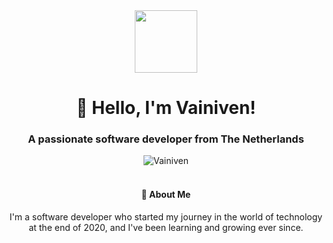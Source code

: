 <div align="center">
    <img src="https://media.giphy.com/media/M9gbBd9nbDrOTu1Mqx/giphy.gif" width="100"/>
    <h1>👋 Hello, I'm Vainiven! </h1>
    <h3>A passionate software developer from The Netherlands</h3>
</div>

<div align="center">
    <img src="https://komarev.com/ghpvc/?username=Vainiven" alt="Vainiven" />
</div>

<br/>

<div align="center">
    <h4>🚀 About Me </h4>
    <p>
    I'm a software developer who started my journey in the world of technology at the end of 2020, and I've been learning and growing ever since. 
    </p>
</div>

